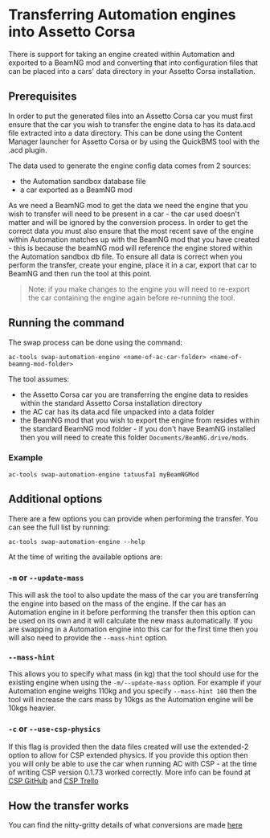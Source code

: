 # Transferring Automation engines into Assetto Corsa
There is support for taking an engine created within Automation and exported to a BeamNG mod and converting that into configuration files that can be placed into a cars' data directory in your Assetto Corsa installation. 

## Prerequisites
In order to put the generated files into an Assetto Corsa car you must first ensure that the car you wish to transfer the engine data to has its data.acd file extracted into a data directory. This can be done using the Content Manager launcher for Assetto Corsa or by using the QuickBMS tool with the .acd plugin.

The data used to generate the engine config data comes from 2 sources: 
- the Automation sandbox database file 
- a car exported as a BeamNG mod 
  
As we need a BeamNG mod to get the data we need the engine that you wish to transfer will need to be present in a car - the car used doesn't matter and will be ignored by the conversion process. In order to get the correct data you must also ensure that the most recent save of the engine within Automation matches up with the BeamNG mod that you have created - this is because the beamNG mod will reference the engine stored within the Automation sandbox db file. To ensure all data is correct when you perform the transfer, create your engine, place it in a car, export that car to BeamNG and then run the tool at this point. 
> Note: if you make changes to the engine you will need to re-export the car containing the engine again before re-running the tool.

## Running the command
The swap process can be done using the command:
```commandline
ac-tools swap-automation-engine <name-of-ac-car-folder> <name-of-beamng-mod-folder>
```
The tool assumes:
- the Assetto Corsa car you are transferring the engine data to resides within the standard Assetto Corsa installation directory 
- the AC car has its data.acd file unpacked into a data folder
- the BeamNG mod that you wish to export the engine from resides within the standard BeamNG mod folder - if you don't have BeamNG installed then you will need to create this folder `Documents/BeamNG.drive/mods`.
### Example
```commandline
ac-tools swap-automation-engine tatuusfa1 myBeamNGMod
```

## Additional options
There are a few options you can provide when performing the transfer. You can see the full list by running:
```commandline
ac-tools swap-automation-engine --help
```
At the time of writing the available options are:
### `-m` or `--update-mass`
This will ask the tool to also update the mass of the car you are transferring the engine into based on the mass of the engine. If the car has an Automation engine in it before performing the transfer then this option can be used on its own and it will calculate the new mass automatically. If you are swapping in a Automation engine into this car for the first time then you will also need to provide the `--mass-hint` option.

### `--mass-hint`
This allows you to specify what mass (in kg) that the tool should use for the existing engine when using the `-m/--update-mass` option. For example if your Automation engine weighs 110kg and you specify `--mass-hint 100` then the tool will increase the cars mass by 10kgs as the Automation engine will be 10kgs heavier.

### `-c` or `--use-csp-physics`
If this flag is provided then the data files created will use the extended-2 option to allow for CSP extended physics. If you provide this option then you will only be able to use the car when running AC with CSP - at the time of writing CSP version 0.1.73 worked correctly. More info can be found at [CSP GitHub](https://github.com/ac-custom-shaders-patch/acc-extension-config/wiki/Cars-%E2%80%93-Enabling-extended-physics) and [CSP Trello](https://trello.com/b/xq54vHsX/ac-patch)

## How the transfer works
You can find the nitty-gritty details of what conversions are made [here](sim_racing_tools/automation/fabricator/assetto_corsa/docs/ac_conversion_calculations.md)